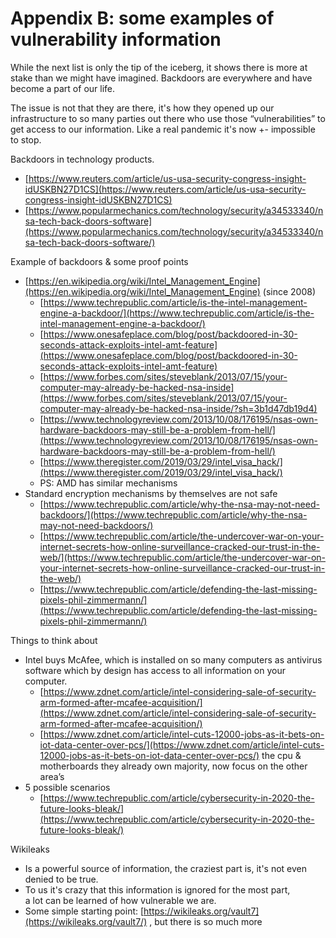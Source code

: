 
# **Appendix B: some examples of vulnerability information**

While the next list is only the tip of the iceberg, it shows there is more at stake than we might have imagined. Backdoors are everywhere and have become a part of our life.

The issue is not that they are there, it's how they opened up our infrastructure to so many parties out there who use those “vulnerabilities” to get access to our information. Like a real pandemic it's now +- impossible to stop.

Backdoors in technology products.



* [https://www.reuters.com/article/us-usa-security-congress-insight-idUSKBN27D1CS](https://www.reuters.com/article/us-usa-security-congress-insight-idUSKBN27D1CS)
* [https://www.popularmechanics.com/technology/security/a34533340/nsa-tech-back-doors-software](https://www.popularmechanics.com/technology/security/a34533340/nsa-tech-back-doors-software/)

Example of backdoors & some proof points



* [https://en.wikipedia.org/wiki/Intel_Management_Engine](https://en.wikipedia.org/wiki/Intel_Management_Engine) (since 2008)
    * [https://www.techrepublic.com/article/is-the-intel-management-engine-a-backdoor/](https://www.techrepublic.com/article/is-the-intel-management-engine-a-backdoor/)
    * [https://www.onesafeplace.com/blog/post/backdoored-in-30-seconds-attack-exploits-intel-amt-feature](https://www.onesafeplace.com/blog/post/backdoored-in-30-seconds-attack-exploits-intel-amt-feature) 
    * [https://www.forbes.com/sites/steveblank/2013/07/15/your-computer-may-already-be-hacked-nsa-inside](https://www.forbes.com/sites/steveblank/2013/07/15/your-computer-may-already-be-hacked-nsa-inside/?sh=3b1d47db19d4)
    * [https://www.technologyreview.com/2013/10/08/176195/nsas-own-hardware-backdoors-may-still-be-a-problem-from-hell/](https://www.technologyreview.com/2013/10/08/176195/nsas-own-hardware-backdoors-may-still-be-a-problem-from-hell/)
    * ​​[https://www.theregister.com/2019/03/29/intel_visa_hack/](https://www.theregister.com/2019/03/29/intel_visa_hack/) 
    * PS: AMD has similar mechanisms
* Standard encryption mechanisms by themselves are not safe
    * [https://www.techrepublic.com/article/why-the-nsa-may-not-need-backdoors/](https://www.techrepublic.com/article/why-the-nsa-may-not-need-backdoors/)
    * [https://www.techrepublic.com/article/the-undercover-war-on-your-internet-secrets-how-online-surveillance-cracked-our-trust-in-the-web/](https://www.techrepublic.com/article/the-undercover-war-on-your-internet-secrets-how-online-surveillance-cracked-our-trust-in-the-web/) 
    * [https://www.techrepublic.com/article/defending-the-last-missing-pixels-phil-zimmermann/](https://www.techrepublic.com/article/defending-the-last-missing-pixels-phil-zimmermann/) 

Things to think about



* Intel buys McAfee, which is installed on so many computers as antivirus software which by design has access to all information on your computer.
    * [https://www.zdnet.com/article/intel-considering-sale-of-security-arm-formed-after-mcafee-acquisition/](https://www.zdnet.com/article/intel-considering-sale-of-security-arm-formed-after-mcafee-acquisition/) 
    * [https://www.zdnet.com/article/intel-cuts-12000-jobs-as-it-bets-on-iot-data-center-over-pcs/](https://www.zdnet.com/article/intel-cuts-12000-jobs-as-it-bets-on-iot-data-center-over-pcs/) the cpu & motherboards they already own majority, now focus on the other area’s
* 5 possible scenarios
    * [https://www.techrepublic.com/article/cybersecurity-in-2020-the-future-looks-bleak/](https://www.techrepublic.com/article/cybersecurity-in-2020-the-future-looks-bleak/) 

Wikileaks



* Is a powerful source of information, the craziest part is, it's not even denied to be true. 
* To us it's crazy that this information is ignored for the most part,  \
a lot can be learned of how vulnerable we are.
* Some simple starting point: [https://wikileaks.org/vault7](https://wikileaks.org/vault7/) , but there is so much more


